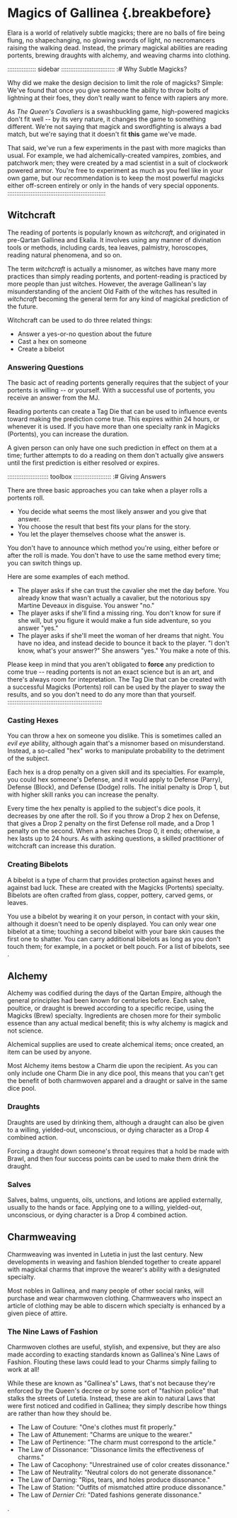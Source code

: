 # Magics of Gallinea {.breakbefore}

Elara is a world of relatively subtle magicks; there are no balls of fire being flung, no
shapechanging, no glowing swords of light, no necromancers raising the walking dead. Instead, the primary magickal abilities are
reading portents, brewing draughts with alchemy, and weaving charms into clothing.

:::::::::::::::: sidebar ::::::::::::::::::::::::::::::
:# Why Subtle Magicks?

Why did we make the design decision to limit the role of
magicks? Simple: We've found that once you give someone the
ability to throw bolts of lightning at their foes, they don't
really want to fence with rapiers any more.

As *The Queen's Cavaliers* is a swashbuckling game, high-powered magicks don't fit well --
by its very nature, it changes the game to something different. We're not saying that
magick and swordfighting is always a bad match, but we're saying that it doesn't fit
**this** game we've made.

That said, we've run a few experiments in the past with more
magicks than usual. For example, we had alchemically-created vampires,
zombies, and patchwork men; they were created by a mad scientist in a
suit of clockwork powered armor. You're free to experiment as much as
you feel like in your own game, but our recommendation is to keep the
most powerful magicks either off-screen entirely or only in the hands
of very special opponents.
:::::::::::::::::::::::::::::::::::::::::::::::::::::::

## Witchcraft

The reading of portents is popularly known as *witchcraft*, and originated in pre-Qartan
Gallinea and Ekalia. It involves using any manner of divination tools or methods,
including cards, tea leaves, palmistry, horoscopes, reading natural phenomena, and so on.

The term *witchcraft* is actually a misnomer, as witches have many more practices
than simply reading portents, and portent-reading is practiced by more people than
just witches. However, the average Gallinean's lay misunderstanding of the ancient
Old Faith of the witches has resulted in *witchcraft* becoming the general term for
any kind of magickal prediction of the future.

Witchcraft can be used to do three related things:

  - Answer a yes-or-no question about the future
  - Cast a hex on someone
  - Create a bibelot

### Answering Questions

The basic act of reading portents generally requires that the subject of your portents is
willing -- or yourself. With a successful use of portents, you receive an answer from the
MJ.

Reading portents can create a Tag Die that can be used to influence events toward
making the prediction come true. This expires within 24 hours, or whenever it is used.
If you have more than one specialty rank in Magicks (Portents), you can increase the
duration.

A given person can only have one such prediction in effect on them at a time; further
attempts to do a reading on them don't actually give answers until the first prediction
is either resolved or expires.

::::::::::::::::::::::: toolbox :::::::::::::::::::::
:# Giving Answers

There are three basic approaches you can take when a player
rolls a portents roll. 

  - You decide what seems the most likely answer and you give that answer.
  - You choose the result that best fits your plans for the story.
  - You let the player themselves choose what the answer is.

You don't have to announce which method you're using, either before or after
the roll is made. You don't have to use the same method every time; you can
switch things up.

Here are some examples of each method.

  - The player asks if she can trust the cavalier she met the
    day before. You already know that wasn't actually a cavalier, but
    the notorious spy Martine Deveaux in disguise. You answer "no."
  - The player asks if she'll find a missing ring. You don't know
    for sure if she will, but you figure it would make a fun side
    adventure, so you answer "yes."
  - The player asks if she'll meet the woman of her dreams that night.
    You have no idea, and instead decide to bounce it back to the player.
    "I don't know, what's your answer?" She answers "yes." You make a
    note of this.

Please keep in mind that you aren't obligated to **force** any prediction to come
true -- reading portents is not an exact science but is an art, and there's
always room for intepretation. The Tag Die that can be created with a successful
Magicks (Portents) roll can be used by the player to sway the results, and so
you don't need to do any more than that yourself.
:::::::::::::::::::::::::::::::::::::::::::::::::::::
    
### Casting Hexes

You can throw a hex on someone you dislike. This is sometimes called an *evil eye* ability,
although again that's a misnomer based on misunderstand. Instead, a so-called "hex" works to
manipulate probability to the detriment of the subject.

Each hex is a drop penalty on a given skill and its specialties. For example, you could hex
someone's Defense, and it would apply to Defense (Parry), Defense (Block), and Defense (Dodge)
rolls. The initial penalty is Drop 1, but with higher skill ranks you can increase the
penalty.

Every time the hex penalty is applied to the subject's dice pools, it decreases by one after
the roll. So if you throw a Drop 2 hex on Defense, that gives a Drop 2 penalty on the first
Defense roll made, and a Drop 1 penalty on the second. When a hex reaches Drop 0, it ends; otherwise,
a hex lasts up to 24 hours. As with asking questions, a skilled practitioner of witchcraft can
increase this duration.

### Creating Bibelots

A bibelot is a type of charm that provides protection against hexes and against bad luck.
These are created with the Magicks (Portents) specialty<a href="#crafting" class="xref-asdesc-insection"></a>.
Bibelots are often crafted from glass, copper, pottery, carved gems, or leaves.

You use a bibelot by wearing it on your person, in contact with your skin, although it doesn't need to
be openly displayed. You can only wear one bibelot at a time; touching a second bibelot with your bare
skin causes the first one to shatter. You can carry additional bibelots as long as you don't touch them;
for example, in a pocket or belt pouch. For a list of bibelots, see <a href="#bibelots" class="xref-inchapter-under"></a>.

## Alchemy 

Alchemy was codified during the days of the Qartan Empire, although the general principles had been known for
centuries before. Each salve, poultice, or draught is brewed according to a specific recipe, using the 
Magicks (Brew) specialty<a href="#crafting" class="xref-asdesc-insection"></a>. 
Ingredients are chosen more for their symbolic essence than any actual medical
benefit; this is why alchemy is magick and not science.

Alchemical supplies are used to create alchemical items; once created, an item can be used by anyone.

Most Alchemy items bestow a Charm die upon the recipient. As you can only include one Charm
Die in any dice pool, this means that you can't get the benefit of both charmwoven apparel
and a draught or salve in the same dice pool.

### Draughts 

Draughts are used by drinking them, although a draught can also be given to a willing, yielded-out,
unconscious, or dying character as a Drop 4 combined action.

Forcing a draught down someone's throat requires that a hold be made with Brawl, and then 
four success points can be used to make them drink the draught.

### Salves

Salves, balms, unguents, oils, unctions, and lotions are applied externally, usually to the hands or face.
Applying one to a willing, yielded-out, unconscious, or dying character is a Drop 4 combined action.

## Charmweaving

Charmweaving was invented in Lutetia in just the last century. New developments in weaving and fashion
blended together to create apparel with magickal charms that improve the wearer's ability with a
designated specialty.

Most nobles in Gallinea, and many people of other social ranks, will
purchase and wear charmwoven clothing. Charmweavers who inspect an article
of clothing may be able to discern which specialty is enhanced by a given
piece of attire.

### The Nine Laws of Fashion

Charmwoven clothes are useful, stylish, and expensive, but they are also
made according to exacting standards known as Gallinea's Nine Laws of
Fashion. Flouting these laws could lead to your Charms simply failing to
work at all!

While these are known as "Gallinea's" Laws, that's not because they're
enforced by the Queen's decree or by some sort of "fashion police" that
stalks the streets of Lutetia. Instead, these are akin to natural Laws
that were first noticed and codified in Gallinea; they simply describe
how things are rather than how they should be.

  - The Law of Couture: "One's clothes must fit properly."
  - The Law of Attunement: "Charms are unique to the wearer."
  - The Law of Pertinence: "The charm must correspond to the article."
  - The Law of Dissonance: "Dissonance limits the effectiveness of charms."
  - The Law of Cacophony: "Unrestrained use of color creates dissonance."
  - The Law of Neutrality: "Neutral colors do not generate dissonance."
  - The Law of Darning: "Rips, tears, and holes produce dissonance."
  - The Law of Station: "Outfits of mismatched attire produce dissonance."
  - The Law of *Dernier Cri*: "Dated fashions generate dissonance."

<a href="#charmweaving" class="xref-see-charmweaving"></a>.


